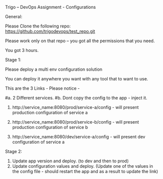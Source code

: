 Trigo – DevOps Assignment - Configurations

General:

Please Clone the following repo: https://github.com/trigodevops/test_repo.git

Please work only on that repo – you got all the permissions that you need.

You got 3 hours.

Stage 1:

Please deploy a multi env configuration solution

You can deploy it anywhere you want with any tool that to want to use.

This are the 3 Links - Please notice - 

#a. 2 Different services.
#b. Dont copy the config to the app - inject it.

1. http://service_name:8080/prod/service-a/config - will present production configuration of service a 

2. http://service_name:8080/prod/service-b/config - will present production configuration of service b

3. http://service_name:8080/dev/service-a/config  - will present dev configuration of service a

Stage 2:

1. Update app version and deploy. (to dev and then to prod)
2. Update configuration values and deploy. (Update one of the values in the config file - should restart the app and as a result to update the link)
